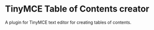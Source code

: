 TinyMCE Table of Contents creator
=================================

A plugin for TinyMCE text editor for creating tables of contents.

